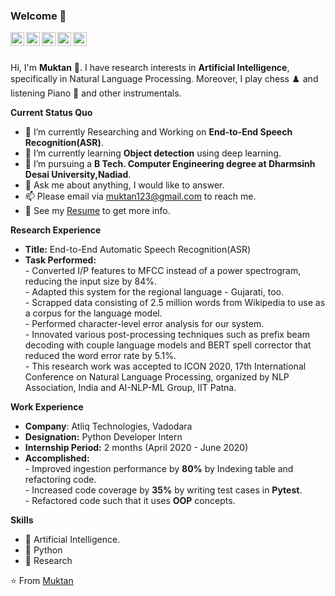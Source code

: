 ### Welcome 👋

<a href="https://www.linkedin.com/in/muktan-patel/">
  <img align="left" alt="LinkedIn" width="22px" src="https://cdn.jsdelivr.net/npm/simple-icons@3.1.0/icons/linkedin.svg" />
</a>
<a href="muktan123@gmail.com">
  <img align="left" alt="'Gmail" width="22px" src="https://cdn.jsdelivr.net/npm/simple-icons@3.1.0/icons/gmail.svg" />
</a>
<a href="https://www.codechef.com/users/muktan123">
  <img align="left" alt="CodeChaef" width="22px" src="https://api.iconify.design/simple-icons:codechef.svg" />
</a>
<a href="https://leetcode.com/muktan123/">
  <img align="left" alt="LeetCode" width="22px" src="https://api.iconify.design/simple-icons:leetcode.svg" />
</a>
<a href="https://www.kaggle.com/muktan">
  <img align="left" alt="Kaggle" width="22px" src="https://cdn.jsdelivr.net/npm/simple-icons@3.1.0/icons/kaggle.svg" />
</a>

<br />
<br />

Hi, I'm <b>Muktan</b> 👋. I have research interests in <b>Artificial Intelligence</b>, specifically in Natural Language Processing. Moreover, I play chess ♟️ and listening Piano 🎹 and other instrumentals.

**Current Status Quo**

- 🔭 I’m currently Researching and Working on <b>End-to-End Speech Recognition(ASR)</b>.
- 🌱 I’m currently learning <b>Object detection</b> using deep learning.
- 💼 I’m pursuing a <b>B Tech. Computer Engineering degree at Dharmsinh Desai University,Nadiad</b>.
- 💬 Ask me about anything, I would like to answer.
- 📫 Please email via muktan123@gmail.com to reach me.
- 👀 See my [Resume](https://drive.google.com/file/d/1OdeaMP59QEVeTXUIzx6o-4AtJW-XQ4Gq/view?usp=sharing) to get more info.

**Research Experience**
- <b>Title:</b> End-to-End Automatic Speech Recognition(ASR)
- <b>Task Performed:</b><br/>
      - Converted I/P features to MFCC instead of a power spectrogram, reducing the input size by 84%.<br/>
      - Adapted this system for the regional language - Gujarati, too.<br/>
      - Scrapped data consisting of 2.5 million words from Wikipedia to use as a corpus for the language model.<br/>
      - Performed character-level error analysis for our system.<br/>
      - Innovated various post-processing techniques such as prefix beam decoding with couple language models and BERT spell corrector that reduced the word error rate by 5.1%.<br/>
      - This research work was accepted to ICON 2020, 17th International Conference on Natural Language Processing, organized by NLP Association, India and AI-NLP-ML Group, IIT Patna.<br/>

**Work Experience**
- <b>Company</b>: Atliq Technologies, Vadodara
- <b>Designation:</b> Python Developer Intern
- <b>Internship Period:</b> 2 months (April 2020 - June 2020)
- <b>Accomplished:</b><br/>
      - Improved ingestion performance by <b>80%</b> by Indexing table and refactoring code.<br/>
      - Increased code coverage by <b>35%</b> by writing test cases in <b>Pytest</b>.<br/>
      - Refactored code such that it uses <b>OOP</b> concepts.<br/>

**Skills**

- 🎯 Artificial Intelligence.
- 🎯 Python
- 🎯 Research

⭐️ From [Muktan](https://github.com/Muktan)
